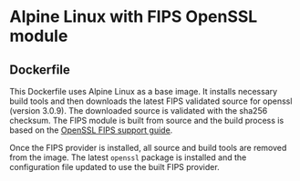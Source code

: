 # Alpine Linux with FIPS OpenSSL module

## Dockerfile

This Dockerfile uses Alpine Linux as a base image. It installs necessary build
tools and then downloads the latest FIPS validated source for openssl (version
3.0.9). The downloaded source is validated with the sha256 checksum. The FIPS
module is built from source and the build process is based on the [OpenSSL FIPS
support guide](https://github.com/openssl/openssl/blob/master/README-FIPS.md).

Once the FIPS provider is installed, all source and build tools are removed
from the image. The latest `openssl` package is installed and the configuration
file updated to use the built FIPS provider.

